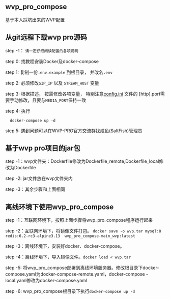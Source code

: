 ## wvp_pro_compose
基于本人踩坑出来的WVP配置


## 从git远程下载wvp pro源码
  step -1： ``请一定仔细阅读配置的各项说明``
  
  step 0: 找教程安装Docker及docker-compose

  step 1: 复制一份``.env.example`` 到根目录， 并改名``.env``

  step 2: 必须修改``SIP_IP`` 以及 ``STREAM_HOST`` 变量

  step 3: 根据描述， 按需修改各项变量， 特别注意[config.ini](./wvp/config/config.ini) 文件的 [http].port需要手动修改，且要与``MEDIA_PORT``保持一致

  step 4: 执行

      docker-compose up -d
  
  step 5: 遇到问题可以在WVP-PRO官方交流群找咸鱼(SaltFish)管理员
  
## 基于wvp pro项目的jar包
  step -1：wvp文件夹：Dockerfile修改为Dockerfile_remote,Dockerfile_local修改为Dockerfile
  
  step -2: jar文件放在wvp文件夹内
  
  step -3：其余步骤和上面相同
  

## 离线环境下使用wvp_pro_compose
  step -1：互联网环境下，按照上面步骤将wvp_pro_compose程序运行起来
  
  step -2：互联网环境下，将镜像文件打包。 ``docker save -o wvp.tar mysql:8 redis:6.2-rc3-alpine3.13  wvp_pro_compose-main_wvp:latest`` 
  
  step -3：离线环境下，安装好docker、docker-compose。
  
  step -4：离线环境下，导入镜像文件。``docker load < wvp.tar``
  
  step -5: 将wvp_pro_compose部署到离线环境服务器。修改根目录下docker-compose.yaml为docker-compose-remote.yaml，docker-compose - local.yaml修改为docker-compose.yaml
  
  step -6: wvp_pro_compose根目录下执行``docker-compose up -d``
